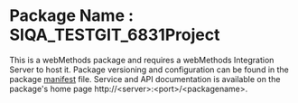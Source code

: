 # Package Name : SIQA_TESTGIT_6831Project
This is a webMethods package and requires a webMethods Integration Server to host it. Package versioning and configuration can be found in the package [manifest](./SIQA_TESTGIT_6831Project/manifest.v3) file. Service and API documentation is available on the package's home page http://&lt;server&gt;:&lt;port&gt;/&lt;packagename>.